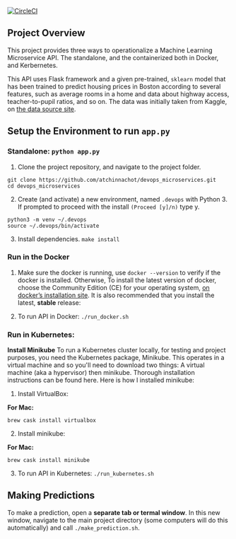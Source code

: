 [![CircleCI](https://circleci.com/gh/atchinnachot/devops_microservices.svg?style=svg)](https://circleci.com/gh/atchinnachot/devops_microservices)

## Project Overview

This project provides three ways to operationalize a Machine Learning Microservice API. The standalone, and the containerized both in Docker, and Kerbernetes.

This API uses Flask framework and a given pre-trained, `sklearn` model that has been trained to predict housing prices in Boston according to several features, such as average rooms in a home and data about highway access, teacher-to-pupil ratios, and so on. The data was initially taken from Kaggle, on [the data source site](https://www.kaggle.com/c/boston-housing).


## Setup the Environment to run `app.py`


### Standalone:  `python app.py`

1. Clone the project repository, and navigate to the project folder.

```
git clone https://github.com/atchinnachot/devops_microservices.git
cd devops_microservices
```

2. Create (and activate) a new environment, named `.devops` with Python 3. If prompted to proceed with the install `(Proceed [y]/n)` type y.

```
python3 -m venv ~/.devops
source ~/.devops/bin/activate
```

3. Install dependencies. `make install`


### Run in the Docker

1. Make sure the docker is running, use `docker --version` to verify if the docker is installed. Otherwise, To install the latest version of docker, choose the Community Edition (CE) for your operating system, [on docker’s installation site](https://docs.docker.com/v17.12/install/). It is also recommended that you install the latest, **stable** release:

2. To run API in Docker:  `./run_docker.sh`


### Run in Kubernetes:

**Install Minikube**
To run a Kubernetes cluster locally, for testing and project purposes, you need the Kubernetes package, Minikube. This operates in a virtual machine and so you'll need to download two things: A virtual machine (aka a hypervisor) then minikube. Thorough installation instructions can be found here. Here is how I installed minikube:

1. Install VirtualBox:

**For Mac:**

```
brew cask install virtualbox
```

2. Install minikube:

**For Mac:**

```
brew cask install minikube
```

3. To run API in Kubernetes: `./run_kubernetes.sh`


## Making Predictions

To make a prediction, open a **separate tab or termal window**. In this new window, navigate to the main project directory (some computers will do this automatically) and call `./make_prediction.sh`.